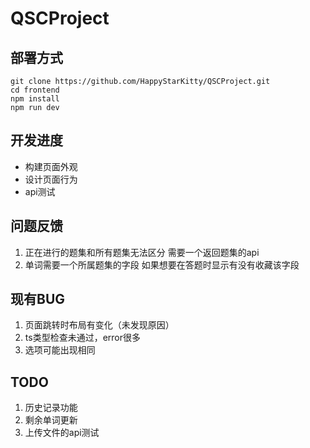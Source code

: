 # QSCProject

## 部署方式

```
git clone https://github.com/HappyStarKitty/QSCProject.git
cd frontend
npm install
npm run dev
```

## 开发进度
-  构建页面外观
-  设计页面行为
-  api测试

## 问题反馈

1. 正在进行的题集和所有题集无法区分
需要一个返回题集的api
2. 单词需要一个所属题集的字段
如果想要在答题时显示有没有收藏该字段

## 现有BUG

1. 页面跳转时布局有变化（未发现原因）
2. ts类型检查未通过，error很多
3. 选项可能出现相同

## TODO

1. 历史记录功能
2. 剩余单词更新
3. 上传文件的api测试